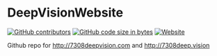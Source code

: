 # DeepVisionWebsite

[![GitHub contributors](https://img.shields.io/github/contributors/DeepVisionFRC/DeepVisionWebsite.svg)](https://github.com/DeepVisionFRC/2018RobotCode)
[![GitHub code size in bytes](https://img.shields.io/github/languages/code-size/DeepVisionFRC/DeepVisionWebsite.svg)](https://github.com/DeepVisionFRC/2018RobotCode)
[![Website](https://img.shields.io/website-up-down-yellow-red/http/7308deepvision.com.svg?label=website)](http://7308deep.vision)

Github repo for http://7308deepvision.com and http://7308deep.vision
